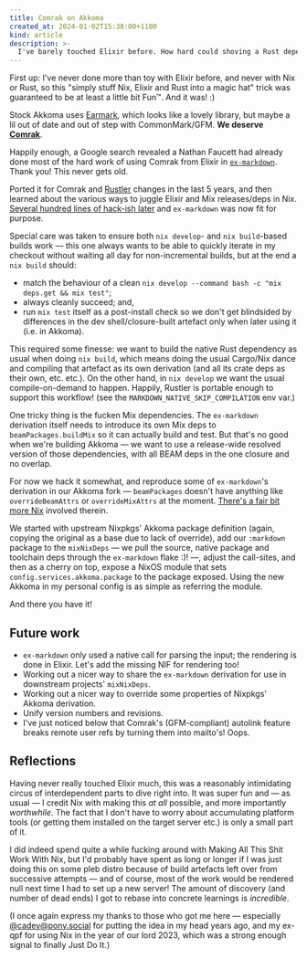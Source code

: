 ```yaml
---
title: Comrak on Akkoma
created_at: 2024-01-02T15:38:00+1100
kind: article
description: >-
  I've barely touched Elixir before. How hard could shoving a Rust dependency into it be?
---
```


<section id="top">

First up: I've never done more than toy with Elixir before, and never with Nix
or Rust, so this "simply stuff Nix, Elixir and Rust into a magic hat" trick was
guaranteed to be at least a little bit Fun™. And it was! :)

Stock Akkoma uses [Earmark](https://github.com/pragdave/earmark), which
looks like a lovely library, but maybe a lil out of date and out of step with
CommonMark/GFM. **We deserve [Comrak](https://hrzn.ee/kivikakk/comrak)**.

Happily enough, a Google search revealed a Nathan Faucett had already done
most of the hard work of using Comrak from Elixir in
[`ex-markdown`](https://gitlab.com/nathanfaucett/ex-markdown). Thank you! This never gets old.

Ported it for Comrak and [Rustler](https://github.com/rusterlium/rustler)
changes in the last 5 years, and then learned about the various ways to
juggle Elixir and Mix releases/deps in Nix. [Several hundred lines of hack-ish
later](https://hrzn.ee/kivikakk/ex-markdown/compare/master...lottia) and
`ex-markdown` was now fit for purpose.

Special care was taken to ensure both `nix develop`- and `nix build`-based
builds work — this one always wants to be able to quickly iterate in my checkout
without waiting all day for non-incremental builds, but at the end a `nix build`
should:

* match the behaviour of a clean `nix develop --command bash -c "mix deps.get &&
  mix test"`;
* always cleanly succeed; and,
* run `mix test` itself as a post-install check so we don't get blindsided by
  differences in the dev shell/closure-built artefact only when later using it
  (i.e. in Akkoma).

This required some finesse: we want to build the native Rust dependency as
usual when doing `nix build`, which means doing the usual Cargo/Nix dance
and compiling that artefact as its own derivation (and all its crate deps as
their own, etc. etc.). On the other hand, in `nix develop` we want the usual
compile-on-demand to happen. Happily, Rustler is portable enough to support this
workflow! (see the `MARKDOWN_NATIVE_SKIP_COMPILATION` env var.)

One tricky thing is the fucken Mix dependencies. The `ex-markdown` derivation
itself needs to introduce its own Mix deps to `beamPackages.buildMix` so it can
actually build and test. But that's no good when we're building Akkoma — we want
to use a release-wide resolved version of those dependencies, with all BEAM deps
in the one closure and no overlap.

For now we hack it somewhat, and reproduce some of `ex-markdown`'s derivation in
our Akkoma fork — `beamPackages` doesn't have anything like `overrideBeamAttrs`
or `overrideMixAttrs` at the moment.
[There's a fair bit more Nix](https://hrzn.ee/kivikakk/akkoma/compare/v3.10.4...lottia)
involved therein.

We started with upstream Nixpkgs' Akkoma package definition (again, copying the
original as a base due to lack of override), add our `:markdown` package to the
`mixNixDeps` — we pull the source, native package and toolchain deps through the
`ex-markdown` flake :)! —, adjust the call-sites, and then as a cherry on top,
expose a NixOS module that sets `config.services.akkoma.package` to the package
exposed. Using the new Akkoma in my personal config is as simple as referring
the module.

And there you have it!

</section>

<section id="future-work">

## Future work

* `ex-markdown` only used a native call for parsing the input; the rendering is
  done in Elixir. Let's add the missing NIF for rendering too!
* Working out a nicer way to share the `ex-markdown` derivation for use in
  downstream projects' `mixNixDeps`.
* Working out a nicer way to override some properties of Nixpkgs' Akkoma
  derivation.
* Unify version numbers and revisions.
* I've just noticed below that Comrak's (GFM-compliant) autolink feature breaks
  remote user refs by turning them into mailto's! Oops.

</section>

<section id="reflections">

## Reflections

Having never really touched Elixir much, this was a reasonably intimidating
circus of interdependent parts to dive right into. It was super fun and — as
usual — I credit Nix with making this _at all_ possible, and more importantly
_worthwhile_. The fact that I don't have to worry about accumulating platform
tools (or getting them installed on the target server etc.) is only a small part
of it.

I did indeed spend quite a while fucking around with Making All This Shit Work
With Nix, but I'd probably have spent as long or longer if I was just doing
this on some pleb distro because of build artefacts left over from successive
attempts — and of course, most of the work would be rendered null next time I
had to set up a new server! The amount of discovery (and number of dead ends) I
got to rebase into concrete learnings is _incredible_.

(I once again express my thanks to those who got me here — especially
[@cadey@pony.social](https://pony.social/@cadey) for putting the idea in my head
years ago, and my ex-qpf for using Nix in the year of our lord 2023, which was a
strong enough signal to finally Just Do It.)

</section>
